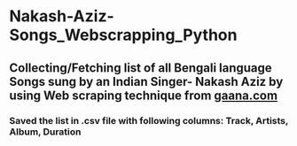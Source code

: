 # Nakash-Aziz-Songs_Webscrapping_Python
## Collecting/Fetching list of all Bengali language Songs sung by an Indian Singer- Nakash Aziz by using Web scraping technique from [gaana.com ](https://gaana.com/artist/nakash-aziz/bengali-songs)
### Saved the list in .csv file with following columns: Track, Artists, Album, Duration
